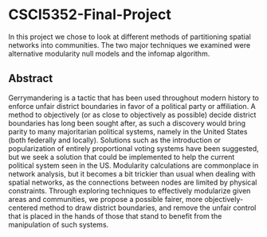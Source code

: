 # CSCI5352-Final-Project

In this project we chose to look at different methods of partitioning spatial networks into communities. The two major techniques we examined 
were alternative modularity null models and the infomap algorithm.

## Abstract

Gerrymandering is a tactic that has been used throughout modern history to enforce unfair district boundaries in favor of a political party or affiliation. A method to objectively (or as close to objectively as possible) decide district boundaries has long been sought after, as such a discovery would bring parity to many majoritarian political systems, namely in the United States (both federally and locally). Solutions such as the introduction or popularization of entirely proportional voting systems have been suggested, but we seek a solution that could be implemented to help the current political system seen in the US. Modularity calculations are commonplace in network analysis, but it becomes a bit trickier than usual when dealing with spatial networks, as the connections between nodes are limited by physical constraints. Through exploring techniques to effectively modularize given areas and communities, we propose a possible fairer, more objectively-centered method to draw district boundaries, and remove the unfair control that is placed in the hands of those that stand to benefit from the manipulation of such systems.
